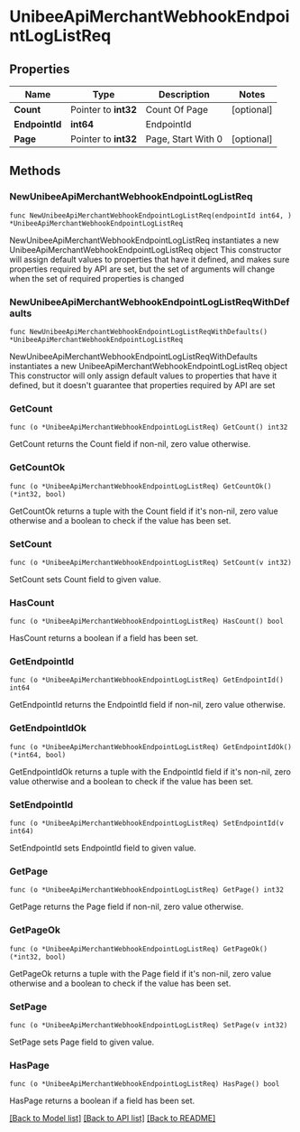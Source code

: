 # UnibeeApiMerchantWebhookEndpointLogListReq

## Properties

Name | Type | Description | Notes
------------ | ------------- | ------------- | -------------
**Count** | Pointer to **int32** | Count Of Page | [optional] 
**EndpointId** | **int64** | EndpointId | 
**Page** | Pointer to **int32** | Page, Start With 0 | [optional] 

## Methods

### NewUnibeeApiMerchantWebhookEndpointLogListReq

`func NewUnibeeApiMerchantWebhookEndpointLogListReq(endpointId int64, ) *UnibeeApiMerchantWebhookEndpointLogListReq`

NewUnibeeApiMerchantWebhookEndpointLogListReq instantiates a new UnibeeApiMerchantWebhookEndpointLogListReq object
This constructor will assign default values to properties that have it defined,
and makes sure properties required by API are set, but the set of arguments
will change when the set of required properties is changed

### NewUnibeeApiMerchantWebhookEndpointLogListReqWithDefaults

`func NewUnibeeApiMerchantWebhookEndpointLogListReqWithDefaults() *UnibeeApiMerchantWebhookEndpointLogListReq`

NewUnibeeApiMerchantWebhookEndpointLogListReqWithDefaults instantiates a new UnibeeApiMerchantWebhookEndpointLogListReq object
This constructor will only assign default values to properties that have it defined,
but it doesn't guarantee that properties required by API are set

### GetCount

`func (o *UnibeeApiMerchantWebhookEndpointLogListReq) GetCount() int32`

GetCount returns the Count field if non-nil, zero value otherwise.

### GetCountOk

`func (o *UnibeeApiMerchantWebhookEndpointLogListReq) GetCountOk() (*int32, bool)`

GetCountOk returns a tuple with the Count field if it's non-nil, zero value otherwise
and a boolean to check if the value has been set.

### SetCount

`func (o *UnibeeApiMerchantWebhookEndpointLogListReq) SetCount(v int32)`

SetCount sets Count field to given value.

### HasCount

`func (o *UnibeeApiMerchantWebhookEndpointLogListReq) HasCount() bool`

HasCount returns a boolean if a field has been set.

### GetEndpointId

`func (o *UnibeeApiMerchantWebhookEndpointLogListReq) GetEndpointId() int64`

GetEndpointId returns the EndpointId field if non-nil, zero value otherwise.

### GetEndpointIdOk

`func (o *UnibeeApiMerchantWebhookEndpointLogListReq) GetEndpointIdOk() (*int64, bool)`

GetEndpointIdOk returns a tuple with the EndpointId field if it's non-nil, zero value otherwise
and a boolean to check if the value has been set.

### SetEndpointId

`func (o *UnibeeApiMerchantWebhookEndpointLogListReq) SetEndpointId(v int64)`

SetEndpointId sets EndpointId field to given value.


### GetPage

`func (o *UnibeeApiMerchantWebhookEndpointLogListReq) GetPage() int32`

GetPage returns the Page field if non-nil, zero value otherwise.

### GetPageOk

`func (o *UnibeeApiMerchantWebhookEndpointLogListReq) GetPageOk() (*int32, bool)`

GetPageOk returns a tuple with the Page field if it's non-nil, zero value otherwise
and a boolean to check if the value has been set.

### SetPage

`func (o *UnibeeApiMerchantWebhookEndpointLogListReq) SetPage(v int32)`

SetPage sets Page field to given value.

### HasPage

`func (o *UnibeeApiMerchantWebhookEndpointLogListReq) HasPage() bool`

HasPage returns a boolean if a field has been set.


[[Back to Model list]](../README.md#documentation-for-models) [[Back to API list]](../README.md#documentation-for-api-endpoints) [[Back to README]](../README.md)


